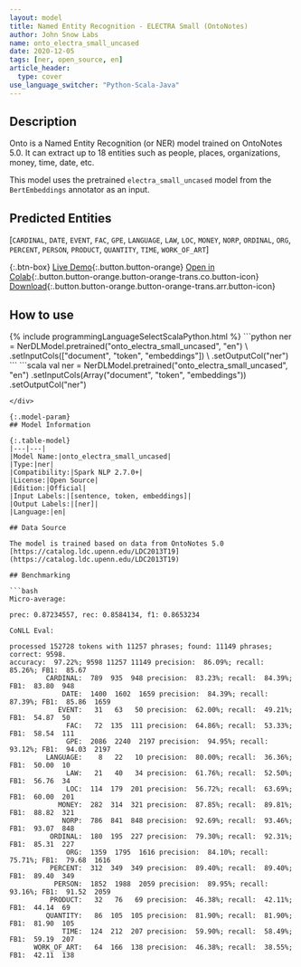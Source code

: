 ```yaml
---
layout: model
title: Named Entity Recognition - ELECTRA Small (OntoNotes)
author: John Snow Labs
name: onto_electra_small_uncased
date: 2020-12-05
tags: [ner, open_source, en]
article_header:
  type: cover
use_language_switcher: "Python-Scala-Java"
---
```


## Description

Onto is a Named Entity Recognition (or NER) model trained on OntoNotes 5.0. It can extract up to 18 entities such as people, places, organizations, money, time, date, etc.

This model uses the pretrained `electra_small_uncased` model from the `BertEmbeddings` annotator as an input.

## Predicted Entities

\[`CARDINAL`, `DATE`, `EVENT`, `FAC`, `GPE`, `LANGUAGE`, `LAW`, `LOC`, `MONEY`, `NORP`, `ORDINAL`, `ORG`, `PERCENT`, `PERSON`, `PRODUCT`, `QUANTITY`, `TIME`, `WORK_OF_ART`]

{:.btn-box}
[Live Demo](https://demo.johnsnowlabs.com/public/NER_EN_18){:.button.button-orange}
[Open in Colab](https://colab.research.google.com/github/JohnSnowLabs/spark-nlp-workshop/blob/master/tutorials/streamlit_notebooks/NER_EN.ipynb){:.button.button-orange.button-orange-trans.co.button-icon}
[Download](https://s3.amazonaws.com/auxdata.johnsnowlabs.com/public/models/onto_electra_small_uncased_en_2.7.0_2.4_1607198855012.zip){:.button.button-orange.button-orange-trans.arr.button-icon}

## How to use



<div class="tabs-box" markdown="1">
{% include programmingLanguageSelectScalaPython.html %}
```python
ner = NerDLModel.pretrained("onto_electra_small_uncased", "en") \
        .setInputCols(["document", "token", "embeddings"]) \
        .setOutputCol("ner")
```
```scala
val ner = NerDLModel.pretrained("onto_electra_small_uncased", "en")
        .setInputCols(Array("document", "token", "embeddings"))
        .setOutputCol("ner")

```
</div>

{:.model-param}
## Model Information

{:.table-model}
|---|---|
|Model Name:|onto_electra_small_uncased|
|Type:|ner|
|Compatibility:|Spark NLP 2.7.0+|
|License:|Open Source|
|Edition:|Official|
|Input Labels:|[sentence, token, embeddings]|
|Output Labels:|[ner]|
|Language:|en|

## Data Source

The model is trained based on data from OntoNotes 5.0 [https://catalog.ldc.upenn.edu/LDC2013T19](https://catalog.ldc.upenn.edu/LDC2013T19)

## Benchmarking

```bash
Micro-average:

prec: 0.87234557, rec: 0.8584134, f1: 0.8653234 

CoNLL Eval:

processed 152728 tokens with 11257 phrases; found: 11149 phrases; correct: 9598.
accuracy:  97.22%; 9598 11257 11149 precision:  86.09%; recall:  85.26%; FB1:  85.67
         CARDINAL:  789  935  948 precision:  83.23%; recall:  84.39%; FB1:  83.80  948
             DATE:  1400  1602  1659 precision:  84.39%; recall:  87.39%; FB1:  85.86  1659
            EVENT:   31   63   50 precision:  62.00%; recall:  49.21%; FB1:  54.87  50
              FAC:   72  135  111 precision:  64.86%; recall:  53.33%; FB1:  58.54  111
              GPE:  2086  2240  2197 precision:  94.95%; recall:  93.12%; FB1:  94.03  2197
         LANGUAGE:    8   22   10 precision:  80.00%; recall:  36.36%; FB1:  50.00  10
              LAW:   21   40   34 precision:  61.76%; recall:  52.50%; FB1:  56.76  34
              LOC:  114  179  201 precision:  56.72%; recall:  63.69%; FB1:  60.00  201
            MONEY:  282  314  321 precision:  87.85%; recall:  89.81%; FB1:  88.82  321
             NORP:  786  841  848 precision:  92.69%; recall:  93.46%; FB1:  93.07  848
          ORDINAL:  180  195  227 precision:  79.30%; recall:  92.31%; FB1:  85.31  227
              ORG:  1359  1795  1616 precision:  84.10%; recall:  75.71%; FB1:  79.68  1616
          PERCENT:  312  349  349 precision:  89.40%; recall:  89.40%; FB1:  89.40  349
           PERSON:  1852  1988  2059 precision:  89.95%; recall:  93.16%; FB1:  91.52  2059
          PRODUCT:   32   76   69 precision:  46.38%; recall:  42.11%; FB1:  44.14  69
         QUANTITY:   86  105  105 precision:  81.90%; recall:  81.90%; FB1:  81.90  105
             TIME:  124  212  207 precision:  59.90%; recall:  58.49%; FB1:  59.19  207
      WORK_OF_ART:   64  166  138 precision:  46.38%; recall:  38.55%; FB1:  42.11  138
```